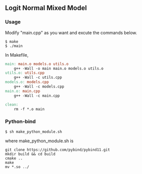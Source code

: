 ## Logit Normal Mixed Model

### Usage

Modify "main.cpp" as you want and excute the commands below.

```console
$ make
$ ./main
```

In Makefile,

```Makefile
main: main.o models.o utils.o
	g++ -Wall -o main main.o models.o utils.o
utils.o: utils.cpp
	g++ -Wall -c utils.cpp
models.o: models.cpp
	g++ -Wall -c models.cpp
main.o: main.cpp
	g++ -Wall -c main.cpp

clean:
	rm -f *.o main
```

### Python-bind

```console
$ sh make_python_module.sh
```

where make_python_module.sh is

```Shell
git clone https://github.com/pybind/pybind11.git
mkdir build && cd build
cmake ..
make
mv *.so ../
```
